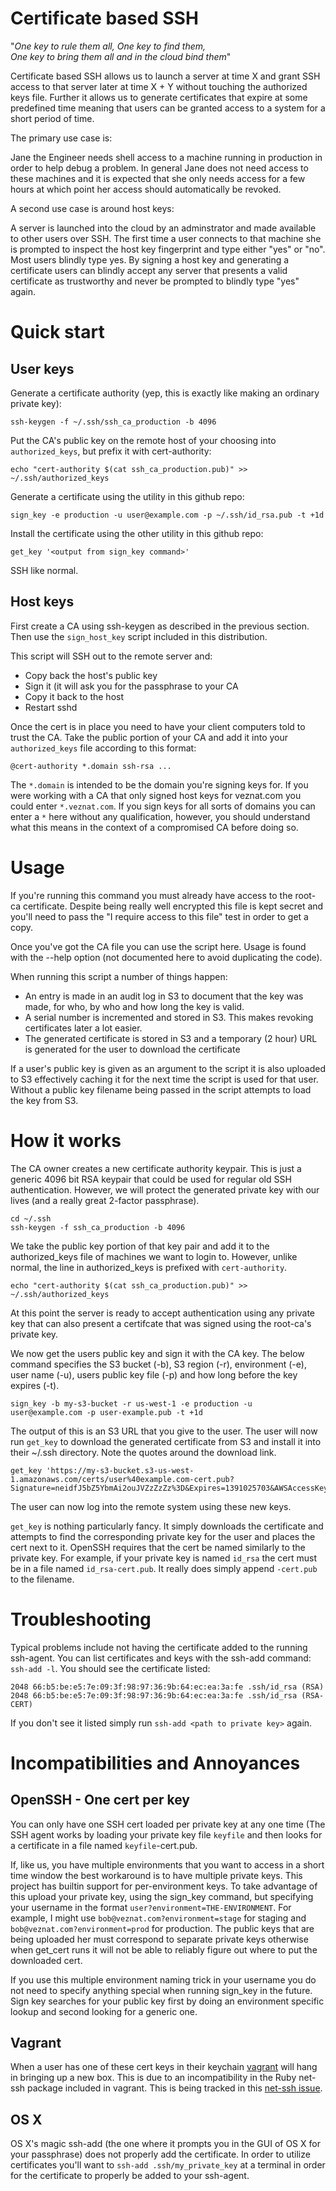 Certificate based SSH
=====================

"*One key to rule them all, One key to find them,  
One key to bring them all and in the cloud bind them*"

Certificate based SSH allows us to launch a server at time X and grant
SSH access to that server later at time X + Y without touching the
authorized keys file. Further it allows us to generate certificates that
expire at some predefined time meaning that users can be granted access
to a system for a short period of time.

The primary use case is:

  Jane the Engineer needs shell access to a machine running in
  production in order to help debug a problem. In general Jane does not
  need access to these machines and it is expected that she only needs
  access for a few hours at which point her access should automatically
  be revoked.

A second use case is around host keys:

  A server is launched into the cloud by an adminstrator and made
  available to other users over SSH. The first time a user connects to
  that machine she is prompted to inspect the host key fingerprint and
  type either "yes" or "no". Most users blindly type yes. By signing a
  host key and generating a certificate users can blindly accept any
  server that presents a valid certificate as trustworthy and never be
  prompted to blindly type "yes" again.

Quick start
===========

User keys
---------

Generate a certificate authority (yep, this is exactly like making an ordinary private key):

`ssh-keygen -f ~/.ssh/ssh_ca_production -b 4096`

Put the CA's public key on the remote host of your choosing into
`authorized_keys`, but prefix it with cert-authority:

`echo "cert-authority $(cat ssh_ca_production.pub)" >> ~/.ssh/authorized_keys`

Generate a certificate using the utility in this github repo:

`sign_key -e production -u user@example.com -p ~/.ssh/id_rsa.pub -t +1d`

Install the certificate using the other utility in this github repo:

`get_key '<output from sign_key command>'`

SSH like normal.

Host keys
---------

First create a CA using ssh-keygen as described in the previous section.
Then use the `sign_host_key` script included in this distribution.

This script will SSH out to the remote server and:

  - Copy back the host's public key
  - Sign it (it will ask you for the passphrase to your CA
  - Copy it back to the host
  - Restart sshd

Once the cert is in place you need to have your client computers told to
trust the CA. Take the public portion of your CA and add it into your
`authorized_keys` file according to this format:

  `@cert-authority *.domain ssh-rsa ...`

The `*.domain` is intended to be the domain you're signing keys for. If
you were working with a CA that only signed host keys for veznat.com you
could enter `*.veznat.com`. If you sign keys for all sorts of domains
you can enter a `*` here without any qualification, however, you should
understand what this means in the context of a compromised CA before
doing so.

Usage
=====

If you're running this command you must already have access to the
root-ca certificate. Despite being really well encrypted this file is
kept secret and you'll need to pass the "I require access to this file"
test in order to get a copy.

Once you've got the CA file you can use the script here. Usage is found
with the --help option (not documented here to avoid duplicating the
code).

When running this script a number of things happen:

- An entry is made in an audit log in S3 to document that the key was
  made, for who, by who and how long the key is valid.
- A serial number is incremented and stored in S3. This makes revoking
  certificates later a lot easier.
- The generated certificate is stored in S3 and a temporary (2 hour) URL
  is generated for the user to download the certificate

If a user's public key is given as an argument to the script it is also
uploaded to S3 effectively caching it for the next time the script is
used for that user. Without a public key filename being passed in the
script attempts to load the key from S3.

How it works
============

The CA owner creates a new certificate authority keypair. This is just a
generic 4096 bit RSA keypair that could be used for regular old SSH
authentication.  However, we will protect the generated private key with our
lives (and a really great 2-factor passphrase).

```
cd ~/.ssh
ssh-keygen -f ssh_ca_production -b 4096
```

We take the public key portion of that key pair and add it to the
authorized_keys file of machines we want to login to. However, unlike
normal, the line in authorized_keys is prefixed with `cert-authority`.

```
echo "cert-authority $(cat ssh_ca_production.pub)" >> ~/.ssh/authorized_keys
```

At this point the server is ready to accept authentication using any
private key that can also present a certifcate that was signed using the
root-ca's private key.

We now get the users public key and sign it with the CA key. The below command
specifies the S3 bucket (-b), S3 region (-r), environment (-e), user name (-u),
users public key file (-p) and how long before the key expires (-t).

```
sign_key -b my-s3-bucket -r us-west-1 -e production -u user@example.com -p user-example.pub -t +1d
```

The output of this is an S3 URL that you give to the user. The user will now
run `get_key` to download the generated certificate from S3 and install it
into their ~/.ssh directory. Note the quotes around the download link.

```
get_key 'https://my-s3-bucket.s3-us-west-1.amazonaws.com/certs/user%40example.com-cert.pub?Signature=neidfJ5bZ5YbmAi2ouJVZzZzZz%3D&Expires=1391025703&AWSAccessKeyId=AKIAJ7HFYKZIVF3ZZZZ'
```

The user can now log into the remote system using these new keys.

`get_key` is nothing particularly fancy. It simply downloads the
certificate and attempts to find the corresponding private key for the
user and places the cert next to it. OpenSSH requires that the cert be
named similarly to the private key. For example, if your private key is
named `id_rsa` the cert must be in a file named `id_rsa-cert.pub`. It
really does simply append `-cert.pub` to the filename.

Troubleshooting
===============

Typical problems include not having the certificate added to the running
ssh-agent. You can list certificates and keys with the ssh-add command:
`ssh-add -l`. You should see the certificate listed:

```
2048 66:b5:be:e5:7e:09:3f:98:97:36:9b:64:ec:ea:3a:fe .ssh/id_rsa (RSA)
2048 66:b5:be:e5:7e:09:3f:98:97:36:9b:64:ec:ea:3a:fe .ssh/id_rsa (RSA-CERT)
```
If you don't see it listed simply run `ssh-add <path to private key>` again.

Incompatibilities and Annoyances
================================

OpenSSH - One cert per key
--------------------------
You can only have one SSH cert loaded per private key at any one time
(The SSH agent works by loading your private key file `keyfile` and then
looks for a certificate in a file named `keyfile`-cert.pub.

If, like us, you have multiple environments that you want to access in a
short time window the best workaround is to have multiple private keys.
This project has builtin support for per-environment keys. To take
advantage of this upload your private key, using the sign_key command,
but specifying your username in the format
`user?environment=THE-ENVIRONMENT`. For example, I might use
`bob@veznat.com?environment=stage` for staging and
`bob@veznat.com?environment=prod` for production. The public keys that
are being uploaded her must correspond to separate private keys
otherwise when get_cert runs it will not be able to reliably figure out
where to put the downloaded cert.

If you use this multiple environment naming trick in your username you
do not need to specify anything special when running sign_key in the
future. Sign key searches for your public key first by doing an
environment specific lookup and second looking for a generic one.

Vagrant
-------
When a user has one of these cert keys in their keychain
[vagrant](http://www.vagrantup.com/) will hang in bringing up a new box.
This is due to an incompatibility in the Ruby net-ssh package included in
vagrant. This is being tracked in this
[net-ssh issue](https://github.com/net-ssh/net-ssh/pull/142).

OS X
----
OS X's magic ssh-add (the one where it prompts you in the GUI of OS X
for your passphrase) does not properly add the certificate. In order to
utilize certificates you'll want to `ssh-add .ssh/my_private_key` at a
terminal in order for the certificate to properly be added to your
ssh-agent.


